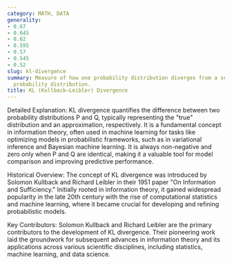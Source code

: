 ```yaml
---
category: MATH, DATA
generality:
- 0.67
- 0.645
- 0.62
- 0.595
- 0.57
- 0.545
- 0.52
slug: kl-divergence
summary: Measure of how one probability distribution diverges from a second, reference
  probability distribution.
title: KL (Kullback–Leibler) Divergence
---
```


Detailed Explanation:
KL divergence quantifies the difference between two probability distributions P and Q, typically representing the "true" distribution and an approximation, respectively. It is a fundamental concept in information theory, often used in machine learning for tasks like optimizing models in probabilistic frameworks, such as in variational inference and Bayesian machine learning. It is always non-negative and zero only when P and Q are identical, making it a valuable tool for model comparison and improving predictive performance.

Historical Overview:
The concept of KL divergence was introduced by Solomon Kullback and Richard Leibler in their 1951 paper "On Information and Sufficiency." Initially rooted in information theory, it gained widespread popularity in the late 20th century with the rise of computational statistics and machine learning, where it became crucial for developing and refining probabilistic models.

Key Contributors:
Solomon Kullback and Richard Leibler are the primary contributors to the development of KL divergence. Their pioneering work laid the groundwork for subsequent advances in information theory and its applications across various scientific disciplines, including statistics, machine learning, and data science.